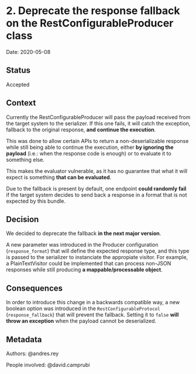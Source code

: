 # 2. Deprecate the response fallback on the RestConfigurableProducer class

Date: 2020-05-08

## Status

Accepted

## Context

Currently the RestConfigurableProducer will pass the payload received from the target system to the serializer. If this one fails, it will catch the exception, fallback to the original response, **and continue the execution**.

This was done to allow certain APIs to return a non-deserializable response while still being able to continue the execution, either **by ignoring the payload** (i.e.: when the response code is enough) or to evaluate it to something else.

This makes the evaluator vulnerable, as it has no guarantee that what it will expect is something **that can be evaluated**.

Due to the fallback is present by default, one endpoint **could randomly fail** if the target system decides to send back a response in a format that is not expected by this bundle.

## Decision

We decided to deprecate the fallback **in the next major version**. 

A new parameter was introduced in the Producer configuration (`response_format`) that will define the expected response type, and this type is passed to the serializer to instanciate the appropiate visitor. For example, a PlainTextVisitor could be implemented that can process non-JSON responses while still producing **a mappable/processable object**.    

## Consequences

In order to introduce this change in a backwards compatible way, a new boolean option was introduced in the `RestConfigurableProtocol` (`response_fallback`) that will prevent the fallback. Setting it to `false` **will throw an exception** when the payload cannot be deserialized.

## Metadata
Authors: @andres.rey

People involved: @david.camprubi
